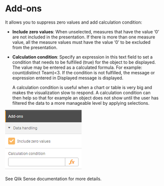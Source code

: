 # Add-ons

It allows you to suppress zero values and add calculation condition:

* **Include zero values**: When unselected, measures that have the value ‘0’ are not included in the presentation. If there is more than one measure value, all the measure values must have the value ‘0’ to be excluded from the presentation.
* **Calculation condition**: Specify an expression in this text field to set a condition that needs to be fulfilled \(true\) for the object to be displayed. The value may be entered as a calculated formula. For example: count\(distinct Team\)&lt;3. If the condition is not fulfilled, the message or expression entered in Displayed message is displayed.

  A calculation condition is useful when a chart or table is very big and makes the visualization slow to respond. A calculation condition can then help so that for example an object does not show until the user has filtered the data to a more manageable level by applying selections.

![](../.gitbook/assets/image%20%28103%29.png)

See Qlik Sense documentation for more details.

